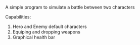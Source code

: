 A simple program to simulate a battle between two characters 

Capabilities:
  1. Hero and Enemy default characters
  2. Equiping and dropping weapons
  3. Graphical health bar
